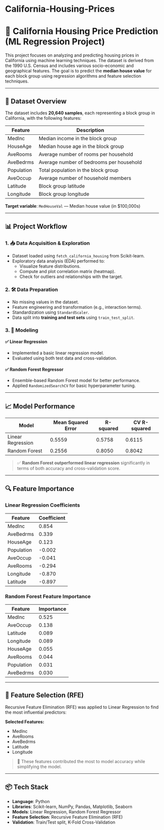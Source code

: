 # California-Housing-Prices

# 🏡 California Housing Price Prediction (ML Regression Project)

This project focuses on analyzing and predicting housing prices in California using machine learning techniques. The dataset is derived from the 1990 U.S. Census and includes various socio-economic and geographical features. The goal is to predict the **median house value** for each block group using regression algorithms and feature selection techniques.

---

## 📁 Dataset Overview

The dataset includes **20,640 samples**, each representing a block group in California, with the following features:

| Feature       | Description                                        |
|---------------|----------------------------------------------------|
| MedInc        | Median income in the block group                   |
| HouseAge      | Median house age in the block group                |
| AveRooms      | Average number of rooms per household              |
| AveBedrms     | Average number of bedrooms per household           |
| Population    | Total population in the block group                |
| AveOccup      | Average number of household members                |
| Latitude      | Block group latitude                               |
| Longitude     | Block group longitude                              |

**Target variable**: `MedHouseVal` — Median house value (in $100,000s)

---

## 📊 Project Workflow

### 1. 📥 Data Acquisition & Exploration
- Dataset loaded using `fetch_california_housing` from Scikit-learn.
- Exploratory data analysis (EDA) performed to:
  - Visualize feature distributions.
  - Compute and plot correlation matrix (heatmap).
  - Check for outliers and relationships with the target.

### 2. 🛠️ Data Preparation
- No missing values in the dataset.
- Feature engineering and transformation (e.g., interaction terms).
- Standardization using `StandardScaler`.
- Data split into **training and test sets** using `train_test_split`.

### 3. 🤖 Modeling
#### ✅ Linear Regression
- Implemented a basic linear regression model.
- Evaluated using both test data and cross-validation.

#### ✅ Random Forest Regressor
- Ensemble-based Random Forest model for better performance.
- Applied `RandomizedSearchCV` for basic hyperparameter tuning.

---

## 📈 Model Performance

| Model            | Mean Squared Error | R-squared | CV R-squared |
|------------------|--------------------|-----------|--------------|
| Linear Regression | 0.5559             | 0.5758    | 0.6115       |
| Random Forest     | 0.2556             | 0.8050    | 0.8042       |

> ✅ **Random Forest outperformed linear regression** significantly in terms of both accuracy and cross-validation score.

---

## 🔍 Feature Importance

### Linear Regression Coefficients
| Feature     | Coefficient |
|-------------|-------------|
| MedInc      | 0.854       |
| AveBedrms   | 0.339       |
| HouseAge    | 0.123       |
| Population  | -0.002      |
| AveOccup    | -0.041      |
| AveRooms    | -0.294      |
| Longitude   | -0.870      |
| Latitude    | -0.897      |

### Random Forest Feature Importance
| Feature     | Importance  |
|-------------|-------------|
| MedInc      | 0.525       |
| AveOccup    | 0.138       |
| Latitude    | 0.089       |
| Longitude   | 0.089       |
| HouseAge    | 0.055       |
| AveRooms    | 0.044       |
| Population  | 0.031       |
| AveBedrms   | 0.030       |

---

## 🔬 Feature Selection (RFE)

Recursive Feature Elimination (RFE) was applied to Linear Regression to find the most influential predictors:

**Selected Features:**
- MedInc
- AveRooms
- AveBedrms
- Latitude
- Longitude

> 🎯 These features contributed the most to model accuracy while simplifying the model.

---

## 📦 Tech Stack

- **Language**: Python
- **Libraries**: Scikit-learn, NumPy, Pandas, Matplotlib, Seaborn
- **Models**: Linear Regression, Random Forest Regressor
- **Feature Selection**: Recursive Feature Elimination (RFE)
- **Validation**: Train/Test split, K-Fold Cross-Validation
